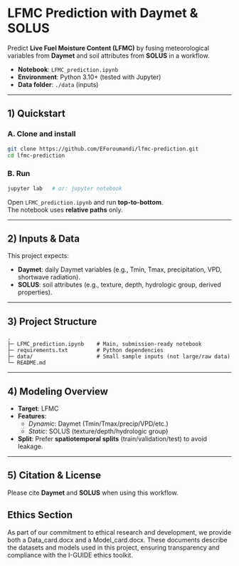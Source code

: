 # LFMC Prediction with Daymet & SOLUS

Predict **Live Fuel Moisture Content (LFMC)** by fusing meteorological variables from **Daymet** and soil attributes from **SOLUS** in a workflow.

- **Notebook**: `LFMC_prediction.ipynb`  
- **Environment**: Python 3.10+ (tested with Jupyter)  
- **Data folder**: `./data` (inputs)

---

## 1) Quickstart

### A. Clone and install
```bash
git clone https://github.com/EForoumandi/lfmc-prediction.git
cd lfmc-prediction
```

### B. Run
```bash
jupyter lab   # or: jupyter notebook
```
Open `LFMC_prediction.ipynb` and run **top-to-bottom**.  
The notebook uses **relative paths** only.

---

## 2) Inputs & Data

This project expects:

- **Daymet**: daily Daymet variables (e.g., Tmin, Tmax, precipitation, VPD, shortwave radiation).  
- **SOLUS**: soil attributes (e.g., texture, depth, hydrologic group, derived properties).

---

## 3) Project Structure
```
.
├─ LFMC_prediction.ipynb    # Main, submission-ready notebook
├─ requirements.txt         # Python dependencies
├─ data/                    # Small sample inputs (not large/raw data)
└─ README.md
```

---

## 4) Modeling Overview

- **Target**: LFMC  
- **Features**:
  - *Dynamic*: Daymet (Tmin/Tmax/precip/VPD/etc.)
  - *Static*: SOLUS (texture/depth/hydrologic group)
- **Split**: Prefer **spatiotemporal splits** (train/validation/test) to avoid leakage.

---

## 5) Citation & License

Please cite **Daymet** and **SOLUS** when using this workflow.  

## **Ethics Section**
As part of our commitment to ethical research and development, we provide both a Data_card.docx and a Model_card.docx. These documents describe the datasets and models used in this project, ensuring transparency and compliance with the I-GUIDE ethics toolkit.

